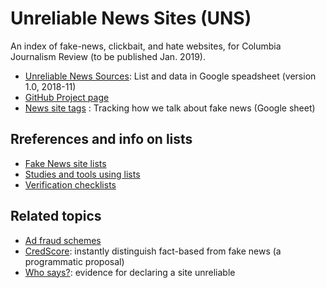 # Unreliable News Sites (UNS)
An index of fake-news, clickbait, and hate websites, for Columbia Journalism Review (to be published Jan. 2019).

* <a href="https://docs.google.com/spreadsheets/d/1ck1_FZC-97uDLIlvRJDTrGqBk0FuDe9yHkluROgpGS8/edit?usp=sharing">Unreliable News Sources</a>: List and data in Google speadsheet (version 1.0, 2018-11)
* <a href="https://github.com/hearvox/unreliable-news/projects/1">GitHub Project page</a>
* <a href="https://docs.google.com/spreadsheets/d/1KrwCeg5hYRJ59fmg5qnXeM2KqDavbawTU0GgzHs7u4c/edit?usp=sharing">News site tags</a> : Tracking how we talk about fake news (Google sheet)

## Rreferences and info on lists
* <a href="https://github.com/hearvox/unreliable-news/blob/master/ref/fake-news-site-lists.md">Fake News site lists</a>
* <a href="https://github.com/hearvox/unreliable-news/blob/master/ref/tools-use-lists.md">Studies and tools using lists</a>
* <a href="https://github.com/hearvox/unreliable-news/blob/master/ref/news-verification-checklists.md">Verification checklists</a>

## Related topics
* <a href="https://github.com/hearvox/unreliable-news/blob/master/topics/ad-fraud.md">Ad fraud schemes</a>
* <a href="https://github.com/hearvox/unreliable-news/blob/master/topics/credscore.md">CredScore</a>: instantly distinguish fact-based from fake news (a programmatic proposal)
* <a href="https://github.com/hearvox/unreliable-news/blob/master/topics/evidence.md">Who says?</a>: evidence for declaring a site unreliable
